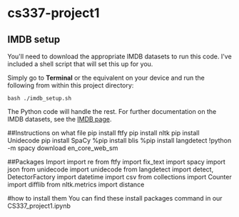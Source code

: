 # cs337-project1

## IMDB setup

You'll need to download the appropriate IMDB datasets to run this code. I've included a shell script that will set this up for you.

 Simply go to **Terminal** or the equivalent on your device and run the following from within this project directory:

 ```
 bash ./imdb_setup.sh
 ```
 
 The Python code will handle the rest. For further documentation on the IMDB datasets, see the [IMDB page](https://developer.imdb.com/non-commercial-datasets/).

 ##Instructions on what file
 pip install ftfy
 pip install nltk
 pip install Unidecode
 pip install SpaCy
 %pip install blis
%pip install langdetect
!python -m spacy download en_core_web_sm

##Packages Import
import re
from ftfy import fix_text
import spacy
import json
from unidecode import unidecode
from langdetect import detect, DetectorFactory
import datetime
import csv
from collections import Counter
import difflib
from nltk.metrics import distance

#how to install them
You can find these install packages command in our CS337_project1.ipynb
